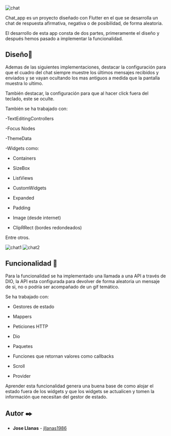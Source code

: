 
![chat](https://github.com/jllanas1986/Flutter_Chat_app/assets/122029674/c3c58c80-82ae-4a5d-bbc5-5e1f67fbb79a)


Chat_app es un proyecto diseñado con Flutter en el que se desarrolla un chat de respuesta afirmativa, negativa o de posibilidad, de forma aleatoria.

El desarrollo de esta app consta de dos partes, primeramente el diseño y después hemos pasado a implementar la funcionalidad.

## Diseño📝

Ademas de las siguientes implementaciones, destacar la configuración para que el cuadro del chat siempre muestre los últimos mensajes recibidos y enviados y se vayan ocultando los mas antiguos a medida que la pantalla muestra lo ultimo.

También destacar, la configuración para que al hacer click fuera del teclado, este se oculte.

También se ha trabajado con:

-TextEditingControllers

-Focus Nodes

-ThemeData

-Widgets como:

* Containers

* SizeBox

* ListViews

* CustomWidgets

* Expanded

* Padding

* Image (desde internet)

* ClipRRect (bordes redondeados)

Entre otros.

![chat1](https://github.com/jllanas1986/Flutter_Chat_app/assets/122029674/d5ba6e95-b70a-4033-8ca9-7e7f44b37d83)
![chat2](https://github.com/jllanas1986/Flutter_Chat_app/assets/122029674/6d4752a1-ce4f-497c-9431-b298e2e63138)



## Funcionalidad 🔩

Para la funcionalidad se ha implementado una llamada a una API a través de DIO, la API esta configurada para devolver de forma aleatoria un mensaje de si, no o podría ser acompañado de un gif temático.

Se ha trabajado con:

* Gestores de estado

* Mappers

* Peticiones HTTP

* Dio

* Paquetes

* Funciones que retornan valores como callbacks

* Scroll

* Provider

Aprender esta funcionalidad genera una buena base de como alojar el estado fuera de los widgets y que los widgets se actualicen y tomen la información que necesitan del gestor de estado.

## Autor ✒️

- **Jose Llanas** - [jllanas1986](https://github.com/jllanas1986)



